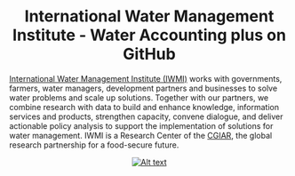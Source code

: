 <div align = "center">
  
# International Water Management Institute - Water Accounting plus on GitHub

</div>

<p> <a href="https://www.iwmi.cgiar.org/">International Water Management Institute (IWMI)</a> works with governments, farmers, water managers, development partners and businesses to solve water problems and scale up solutions. Together with our partners, we combine research with data to build and enhance knowledge, information services and products, strengthen capacity, convene dialogue, and deliver actionable policy analysis to support the implementation of solutions for water management. IWMI is a Research Center of the <a href="https://www.cgiar.org/">CGIAR</a>, the global research partnership for a food-secure future.</p>

<div align="center"> 

[![Alt text](/Figures/iwmi.jpg)](https://www.iwmi.cgiar.org)

</div>
